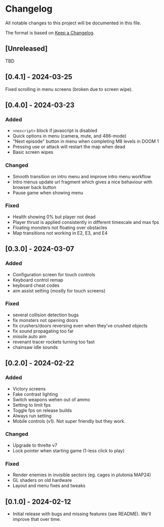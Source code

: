 # Changelog

All notable changes to this project will be documented in this file.

The format is based on [Keep a Changelog](https://keepachangelog.com/en/1.1.0/).

## [Unreleased]
TBD

## [0.4.1] - 2024-03-25
Fixed scrolling in menu screens (broken due to screen wipe).

## [0.4.0] - 2024-03-23

### Added
- `<noscript>` block if javascript is disabled
- Quick options in menu (camera, mute, and 486-mode)
- "Next episode" button in menu when completing M8 levels in DOOM 1
- Pressing use or attack will restart the map when dead
- Basic screen wipes

### Changed
- Smooth transition on intro menu and improve intro menu workflow
- Intro menus update url fragment which gives a nice behaviour with browser back button
- Pause game when showing menu

### Fixed
- Health showing 0% but player not dead
- Player thrust is applied consistently in different timescale and max fps
- Floating monsters not floating over obstacles
- Map transitions not working in E2, E3, and E4

## [0.3.0] - 2024-03-07

### Added
- Configuration screen for touch controls
- Keyboard control remap
- keyboard cheat codes
- aim assist setting (mostly for touch screens)

### Fixed
- several collision detection bugs
- fix monsters not opening doors
- fix crushers/doors reversing even when they've crushed objects
- fix sound propagating too far
- missile auto aim
- revenant tracer rockets turning too fast
- chainsaw idle sounds

## [0.2.0] - 2024-02-22

### Added

- Victory screens
- Fake contrast lighting
- Switch weapons wehen out of ammo
- Setting to limit fps
- Toggle fps on release builds
- Always run setting
- Mobile controls (v1). Not super friendly but they work.

### Changed
- Upgrade to threlte v7
- Lock pointer when starting game (1-less click to play)

### Fixed
- Render enemies in invisible sectors (eg. cages in plutonia MAP24)
- GL shaders on old hardware
- Layout and menu fixes and tweaks

## [0.1.0] - 2024-02-12
- Initial release with bugs and missing features (see README). We'll improve that over time.